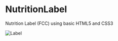 # NutritionLabel
Nutrition Label (FCC) using basic HTML5 and CSS3


![Label](https://github.com/IfeoluwaDorcas/NutritionLabel/assets/105066407/8776355c-49d8-4a88-b843-ae8a526e993b)
